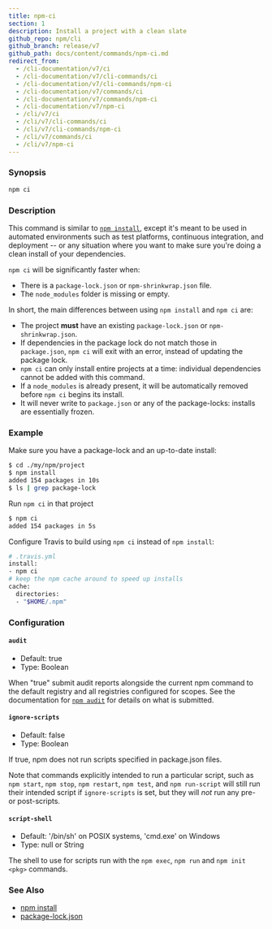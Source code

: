 ```yaml
---
title: npm-ci
section: 1
description: Install a project with a clean slate
github_repo: npm/cli
github_branch: release/v7
github_path: docs/content/commands/npm-ci.md
redirect_from:
  - /cli-documentation/v7/ci
  - /cli-documentation/v7/cli-commands/ci
  - /cli-documentation/v7/cli-commands/npm-ci
  - /cli-documentation/v7/commands/ci
  - /cli-documentation/v7/commands/npm-ci
  - /cli-documentation/v7/npm-ci
  - /cli/v7/ci
  - /cli/v7/cli-commands/ci
  - /cli/v7/cli-commands/npm-ci
  - /cli/v7/commands/ci
  - /cli/v7/npm-ci
---
```


### Synopsis

```bash
npm ci
```

### Description

This command is similar to [`npm install`](/cli/v7/commands/npm-install), except
it's meant to be used in automated environments such as test platforms,
continuous integration, and deployment -- or any situation where you want
to make sure you're doing a clean install of your dependencies.

`npm ci` will be significantly faster when:

- There is a `package-lock.json` or `npm-shrinkwrap.json` file.
- The `node_modules` folder is missing or empty.

In short, the main differences between using `npm install` and `npm ci` are:

* The project **must** have an existing `package-lock.json` or
  `npm-shrinkwrap.json`.
* If dependencies in the package lock do not match those in `package.json`,
  `npm ci` will exit with an error, instead of updating the package lock.
* `npm ci` can only install entire projects at a time: individual
  dependencies cannot be added with this command.
* If a `node_modules` is already present, it will be automatically removed
  before `npm ci` begins its install.
* It will never write to `package.json` or any of the package-locks:
  installs are essentially frozen.

### Example

Make sure you have a package-lock and an up-to-date install:

```bash
$ cd ./my/npm/project
$ npm install
added 154 packages in 10s
$ ls | grep package-lock
```

Run `npm ci` in that project

```bash
$ npm ci
added 154 packages in 5s
```

Configure Travis to build using `npm ci` instead of `npm install`:

```bash
# .travis.yml
install:
- npm ci
# keep the npm cache around to speed up installs
cache:
  directories:
  - "$HOME/.npm"
```

### Configuration

#### `audit`

* Default: true
* Type: Boolean

When "true" submit audit reports alongside the current npm command to the
default registry and all registries configured for scopes. See the
documentation for [`npm audit`](/cli/v7/commands/npm-audit) for details on what is
submitted.


#### `ignore-scripts`

* Default: false
* Type: Boolean

If true, npm does not run scripts specified in package.json files.

Note that commands explicitly intended to run a particular script, such as
`npm start`, `npm stop`, `npm restart`, `npm test`, and `npm run-script`
will still run their intended script if `ignore-scripts` is set, but they
will *not* run any pre- or post-scripts.


#### `script-shell`

* Default: '/bin/sh' on POSIX systems, 'cmd.exe' on Windows
* Type: null or String

The shell to use for scripts run with the `npm exec`, `npm run` and `npm
init <pkg>` commands.



### See Also

* [npm install](/cli/v7/commands/npm-install)
* [package-lock.json](/cli/v7/configuring-npm/package-lock-json)

